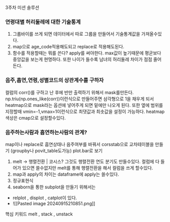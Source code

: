 
3주차 미션 솔루션
### 연령대별 허리둘레에 대한 기술통계
1.  그룹바이를 쓰게 되면 데이터에서 따로 그룹을 만들어서 기술통계값을 가져올수있다.
2.  map으로 age_code적용해도되고 replace로 적용해도된다.
 3. 함수를 적용할때는 뭐를 쓴다? apply를 써야한다.
max값이 높기때문에 평균보다 중앙값을 보는게 현명하다.
또한 나이가 들수록 남녀의 허리둘레 차이가 점점 줄어든다.
### 음주,흡연,연령,성별코드의 상관계수를 구하자
컬럼의 corr()를 구하고 난 후에 
반만 출력하기 위해서 mask를만든다. 
np.triu(np.ones_like(corr))이런식으로 만들어주면 삼각형으로 1을 채우게 되서 heatmap으로 mask라는 옵션에 넣어주게 되면 밑에만 나오게 된다.
또한 옆에 범위를 지정할때 vmin=-1,vmax=1이런식으로 최댓값과 최솟값을 설정이 가능하다.
heatmap색상은 cmap으로 설정할수있다.

### 음주하는사람과 흡연하는사람의 관계?
map이나 replace로 흡연상태나 음주여부를 바꿔서
corsstab으로 교차테이블을 만들기 (groupby나 povit_table도가능)
plot.bar로 보기


1. melt -> 행렬전환 | 코시스? 그것도 행렬전환
연도 분기도 만들수있다. 컬럼에 다 들어가 있으면 쓸수없지만 melt를 통해 행렬전환을 해서 컬럼을 쓰게 할수있다.
2. map과 apply의 차이는 dataframe에 apply는 쓸수있다.
3. 정규표현식
4. seaborn을 통한 subplot을 만들기 위해서는
- relplot , displot , catplot이 있다.
- ![[Pasted image 20240915210851.png]]



핵심 키워드 
melt , stack , unstack
